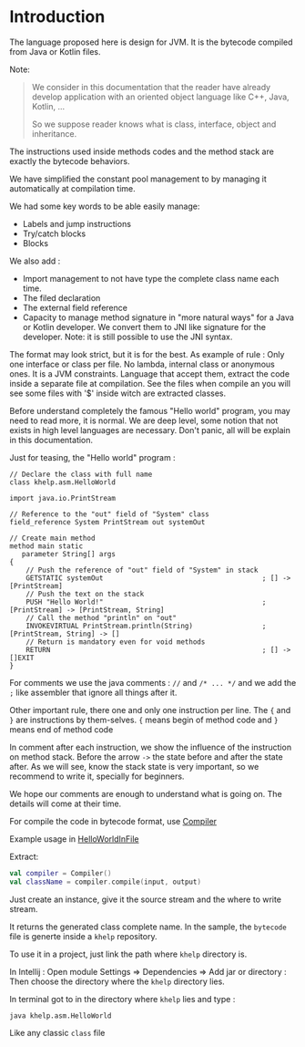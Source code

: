 #  Introduction

The language proposed here is design for JVM. 
It is the bytecode compiled from Java or Kotlin files.

Note:
> We consider in this documentation that the reader have already develop application with an oriented object language like C++, Java, Kotlin, ... 
> 
> So we suppose reader knows what is class, interface, object and inheritance.

The instructions used inside methods codes and the method stack are exactly the bytecode behaviors.

We have simplified the constant pool management to by managing it automatically at compilation time.

We had some key words to be able easily manage:
* Labels and jump instructions
* Try/catch blocks
* Blocks

We also add :
* Import management to not have type the complete class name each time.
* The filed declaration 
* The external field reference
* Capacity to manage method signature in "more natural ways" for a Java or Kotlin developer. 
  We convert them to JNI like signature for the developer. Note: it is still possible to use the JNI syntax.

The format may look strict, but it is for the best. 
As example of rule : Only one interface or class per file. No lambda, internal class or anonymous ones.
It is a JVM constraints. Language that accept them, extract the code inside a separate file at compilation. 
See the files when compile an you will see some files with '$' inside witch are extracted classes.

Before understand completely the famous "Hello world" program, you may need to read more, it is normal.
We are deep level, some notion that not exists in high level languages are necessary. 
Don't panic, all will be explain in this documentation.

Just for teasing, the "Hello world" program :

````ASM
// Declare the class with full name
class khelp.asm.HelloWorld

import java.io.PrintStream

// Reference to the "out" field of "System" class 
field_reference System PrintStream out systemOut

// Create main method
method main static
   parameter String[] args
{
    // Push the reference of "out" field of "System" in stack
    GETSTATIC systemOut                                       ; [] -> [PrintStream]
    // Push the text on the stack
    PUSH "Hello World!"                                       ; [PrintStream] -> [PrintStream, String]
    // Call the method "println" on "out"
    INVOKEVIRTUAL PrintStream.println(String)                 ; [PrintStream, String] -> []
    // Return is mandatory even for void methods
    RETURN                                                    ; [] -> []EXIT
}
````

For comments we use the java comments : `//` and `/* ... */` and we add  the `;` like assembler that ignore all things after it.

Other important rule, there one and only one instruction per line. 
The `{` and `}` are instructions by them-selves. `{` means begin of method code and `}` means end of method code

In comment after each instruction, we show the influence of the instruction on method stack.
Before the arrow `->` the state before and after the state after. 
As we will see, know the stack state is very important, so we recommend to write it, specially for beginners. 

We hope our comments are enough to understand what is going on. 
The details will come at their time.

For compile the code in bytecode format, use [Compiler](../src/khelp/bitcode/compiler/Compiler.kt)

Example usage in [HelloWorldInFile](../sample/khelp/samples/bitcode/HelloWorldInFile.kt)

Extract: 

````Kotlin
val compiler = Compiler()
val className = compiler.compile(input, output)
````

Just create an instance, give it the source stream and the where to write stream.

It returns the generated class complete name.
In the sample, the `bytecode` file is generte inside a `khelp` repository. 
 
To use it in a project, just link the path where `khelp` directory is. 
 
In Intellij : Open module Settings => Dependencies => Add jar or directory : Then choose the directory where the `khelp` directory lies.

In terminal got to in the directory where `khelp` lies and type :
````SH
java khelp.asm.HelloWorld
````
Like any classic `class` file
